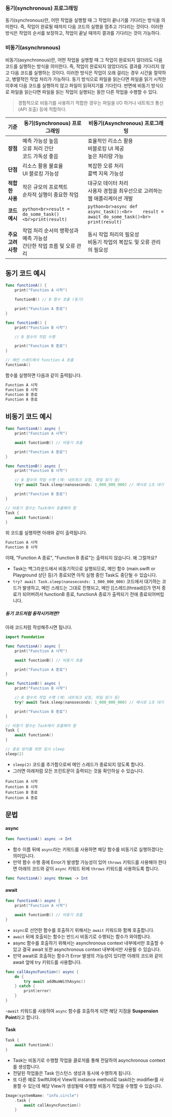 ### 동기(synchronous) 프로그래밍
동기(synchronous)란, 어떤 작업을 실행할 때 그 작업이 끝나기를 기다리는 방식을 의미한다. 즉, 작업이 완료될 때까지 다음 코드의 실행을 멈추고 기다리는 것이다. 이러한 방식은 작업의 순서를 보장하고, 작업이 끝날 때까지 결과를 기다리는 것이 가능하다.
### 비동기(asynchronous)
비동기(asynchronous)란, 어떤 작업을 실행할 때 그 작업이 완료되지 않더라도 다음 코드를 실행하는 방식을 의미한다. 즉, 작업이 완료되지 않았더라도 결과를 기다리지 않고 다음 코드를 실행하는 것이다. 이러한 방식은 작업이 오래 걸리는 경우 시간을 절약하고, 병렬적인 작업 처리가 가능하다. 동기 방식으로 파일을 읽는다면 파일을 읽기 시작한 이후에 다음 코드를 실행하지 않고 파일이 읽혀지기를 기다린다. 반면에 비동기 방식으로 파일을 읽는다면 파일을 읽는 작업이 실행되는 동안 다른 작업을 수행할 수 있다.

> 경험적으로 비동기를 사용하기 적합한 경우는 파일을 I/O 하거나 네트워크 통신(API 호출) 등에 적합하다.

| 기준 | 동기(Synchronous) 프로그래밍 | 비동기(Asynchronous) 프로그래밍 |
|------|-------------------------------|----------------------------------|
| **장점** | 예측 가능성 높음<br>오류 처리 간단<br>코드 가독성 좋음 | 효율적인 리소스 활용<br>비블로킹 UI 제공<br>높은 처리량 가능 |
| **단점** | 리소스 활용 불효율<br>UI 블로킹 가능성 | 복잡한 오류 처리<br>콜백 지옥 가능성 |
| **적합한 사용** | 작은 규모의 프로젝트<br>순차적 실행이 중요한 작업 | 대규모 데이터 처리<br>사용자 경험을 최우선으로 고려하는 웹 애플리케이션 개발 |
| **코드 예시** | ```python<br>result = do_some_task()<br>print(result)``` | ```python<br>async def async_task():<br>    result = await do_some_task()<br>    print(result)``` |
| **주요 고려 사항** | 작업 처리 순서의 명확성과 예측 가능성<br>간단한 작업 흐름 및 오류 관리 | 동시 작업 처리의 필요성<br>비동기 작업의 복잡도 및 오류 관리의 필요성 |


## 동기 코드 예시
```swift
func functionA() {
    print("Function A 시작")

    functionB() // B 함수 호출 (동기)

    print("Function A 종료")
}

func functionB() {
    print("Function B 시작")

    // B 함수의 작업 수행

    print("Function B 종료")
}

// 메인 스레드에서 function A 호출
functionA()
```

함수를 실행하면 다음과 같이 출력됩니다.
```swift
Function A 시작
Function B 시작
Function B 종료
Function A 종료
```

## 비동기 코드 예시
```swift
func functionA() async {
    print("Function A 시작")

    await functionB() // 비동기 호출

    print("Function A 종료")
}

func functionB() async {
    print("Function B 시작")

    // B 함수의 작업 수행 (예: 네트워크 요청, 파일 읽기 등)
    try? await Task.sleep(nanoseconds: 1_000_000_000) // 예시로 1초 대기

    print("Function B 종료")
}

// 비동기 함수는 Task에서 호출해야 함
Task {
    await functionA()
}
```

위 코드를 실행하면 아래와 같이 출력됩니다.
```swift
Function A 시작
Function B 시작
```

이때, "Function A 종료", "Function B 종료"는 출력되지 않습니다. 왜 그럴까요?

- Task는 백그라운드에서 비동기적으로 실행되므로, 메인 함수 (main.swift or Playground 상단 등)가 종료되면 아직 실행 중인 Task도 중단될 수 있습니다.
- `try? await Task.sleep(nanoseconds: 1_000_000_000)` 코드에서 대기하는 코드가 발생하고, 메인 스레드는 그대로 진행되고, 메인 [[스레드(thread)]]가 먼저 종료가 되어버려서 functionB 종료, functionA 종료가 출력되기 전에 종료되어버립니다.

##### 동기 코드처럼 동작시키려면?
아래 코드처럼 작성해주시면 됩니다.
```swift
import Foundation

func functionA() async {
    print("Function A 시작")

    await functionB() // 비동기 호출

    print("Function A 종료")
}

func functionB() async {
    print("Function B 시작")

    // B 함수의 작업 수행 (예: 네트워크 요청, 파일 읽기 등)
    try? await Task.sleep(nanoseconds: 1_000_000_000) // 예시로 1초 대기

    print("Function B 종료")
}

// 비동기 함수는 Task에서 호출해야 함
Task {
    await functionA()
}

// 종료 방지를 위한 임시 sleep
sleep(2)
```
- `sleep(2)` 코드를 추가함으로써 메인 스레드가 종료되지 않도록 합니다.
- 그러면 아래처럼 모든 프린트문이 출력되는 것을 확인하실 수 있습니다.
```
Function A 시작
Function B 시작
Function B 종료
Function A 종료
```

## 문법
#### async
```swift
func functionA() async -> Int
```

- 함수 이름 뒤에 `async`라는 키워드를 사용하면 해당 함수를 비동기로 실행하겠다는 의미입니다.
- 만약 함수 수행 중에 Error가 발생할 가능성이 있어 `throws` 키워드를 사용해야 한다면 아래의 코드와 같이 `async` 키워드 뒤에 `throws` 키워드를 사용하도록 합니다.

```swift
func functionA() async throws -> Int
```

#### await
```swift
func functionA() async {
    print("Function A 시작")

    await functionB() // 비동기 호출
}
```

- `async`로 선언한 함수를 호출하기 위해서는 `await` 키워드와 함께 호출합니다.
- `await` 뒤에 호출되는 함수는 반드시 비동기로 수행되는 함수가 와야합니다.
- async 함수를 호출하기 위해서는 asynchronous context 내부에서만 호출할 수 있고 결국 await 또한 asynchronous context 내부에서만 사용될 수 있습니다.
- 만약 await로 호출하는 함수가 Error 발생의 가능성이 있다면 아래의 코드와 같이 await 앞에 try 키워드를 사용합니다.

```swift
func callAsyncFunction() async {
	do {
		try await addNumWithAsync()
	} catch {
		print(error)
	}
}
```

-`await` 키워드를 사용하여 `async` 함수를 호출하게 되면 해당 지점을 **Suspension Point**라고 합니다.

#### Task
```swift
Task {
    await functionA()
}
```
- Task는 비동기로 수행할 작업을 클로저를 통해 전달하여 asynchronous context를 생성합니다.
- 전달된 작업들은 Task 인스턴스 생성과 동시에 수행하게 됩니다.
- 또 다른 예로 SwiftUI에서 View의 instance method로 task라는 modifier를 사용할 수 있는데 해당 View가 생성될때 수행할 비동기 작업을 수행할 수 있습니다.

```swift
Image(systemName: "info.circle")
	.task {
    	await callAsyncFunction()
    }
```